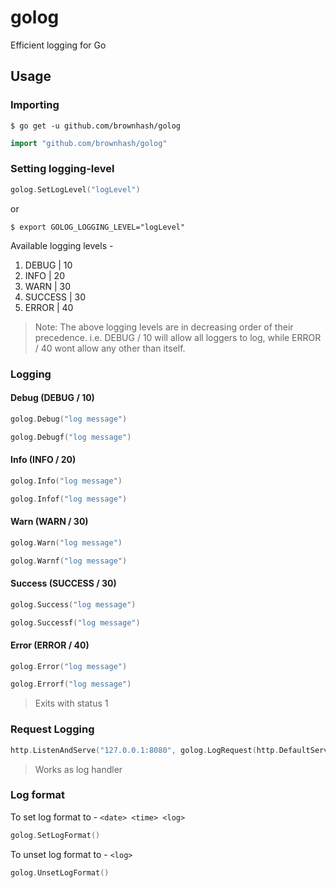 # golog

Efficient logging for Go

## Usage

### Importing

```shell
$ go get -u github.com/brownhash/golog
```

```go
import "github.com/brownhash/golog"
```

### Setting logging-level

```go
golog.SetLogLevel("logLevel")
```

or

```shell
$ export GOLOG_LOGGING_LEVEL="logLevel"
```

Available logging levels -

1. DEBUG | 10
2. INFO | 20
3. WARN | 30
4. SUCCESS | 30
5. ERROR | 40

> Note: The above logging levels are in decreasing order of their precedence. i.e. DEBUG / 10 will allow all loggers to log, while ERROR / 40 wont allow any other than itself.

### Logging

#### Debug (DEBUG / 10)

```go
golog.Debug("log message")
```

```go
golog.Debugf("log message")
```

#### Info (INFO / 20)

```go
golog.Info("log message")
```

```go
golog.Infof("log message")
```

#### Warn (WARN / 30)

```go
golog.Warn("log message")
```

```go
golog.Warnf("log message")
```

#### Success (SUCCESS / 30)

```go
golog.Success("log message")
```

```go
golog.Successf("log message")
```

#### Error (ERROR / 40)

```go
golog.Error("log message")
```

```go
golog.Errorf("log message")
```

> Exits with status 1

### Request Logging

```go
http.ListenAndServe("127.0.0.1:8080", golog.LogRequest(http.DefaultServeMux))
```

> Works as log handler

### Log format

To set log format to - `<date> <time> <log>`

```go
golog.SetLogFormat()
```

To unset log format to - `<log>`

```go
golog.UnsetLogFormat()
```
